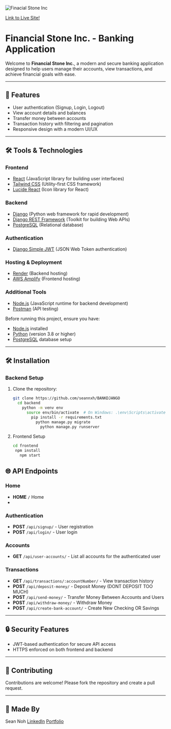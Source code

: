 ![Finacial Stone Inc](https://github.com/user-attachments/assets/f20f9681-a738-4d78-943e-a6c9c183d00b)

[Link to Live Site!](https://main.d2y11439p4s8xr.amplifyapp.com/)
# Financial Stone Inc. - Banking Application

Welcome to **Financial Stone Inc.**, a modern and secure banking application designed to help users manage their accounts, view transactions, and achieve financial goals with ease.

---

## 🚀 Features

- User authentication (Signup, Login, Logout)
- View account details and balances
- Transfer money between accounts
- Transaction history with filtering and pagination
- Responsive design with a modern UI/UX

---

## 🛠️ Tools & Technologies

### **Frontend**
- [React](https://reactjs.org/) (JavaScript library for building user interfaces)
- [Tailwind CSS](https://tailwindcss.com/) (Utility-first CSS framework)
- [Lucide React](https://lucide.dev/docs/lucide-react/) (Icon library for React)

### **Backend**
- [Django](https://www.djangoproject.com/) (Python web framework for rapid development)
- [Django REST Framework](https://www.django-rest-framework.org/) (Toolkit for building Web APIs)
- [PostgreSQL](https://www.postgresql.org/) (Relational database)

### **Authentication**
- [Django Simple JWT](https://django-rest-framework-simplejwt.readthedocs.io/) (JSON Web Token authentication)

### **Hosting & Deployment**
- [Render](https://render.com/) (Backend hosting)
- [AWS Amplify](https://aws.amazon.com/amplify/) (Frontend hosting)

### **Additional Tools**
- [Node.js](https://nodejs.org/) (JavaScript runtime for backend development)
- [Postman](https://www.postman.com/) (API testing)


Before running this project, ensure you have:

- [Node.js](https://nodejs.org/) installed
- [Python](https://www.python.org/) (version 3.8 or higher)
- [PostgreSQL](https://www.postgresql.org/) database setup

---

## 🛠️ Installation

### Backend Setup

1. Clone the repository:
   ```bash
   git clone https://github.com/seannxh/BANKDJANGO
     cd backend
       python -m venv env
         source env/bin/activate  # On Windows: .\env\Scripts\activate
           pip install -r requirements.txt
             python manage.py migrate
               python manage.py runserver
2. Frontend Setup
    ```bash
   cd frontend
     npm install
       npm start

## 🌐 API Endpoints

### Home
- **HOME** `/`  Home
- 
### Authentication
- **POST** `/api/signup/` - User registration
- **POST** `/api/login/` - User login

### Accounts
- **GET** `/api/user-accounts/` - List all accounts for the authenticated user

### Transactions
- **GET** `/api/transactions/:accountNumber/` - View transaction history
- **POST** `/api/deposit-money/` - Deposit Money (DONT DEPOSIT TOO MUCH)
- **POST** `/api/send-money/` - Transfer Money Between Accounts and Users
- **POST** `/api/withdraw-money/` - Withdraw Money
- **POST** `/api/create-bank-account/` - Create New Checking OR Savings


---

## 🔒 Security Features

- JWT-based authentication for secure API access
- HTTPS enforced on both frontend and backend

---

## 🤝 Contributing

Contributions are welcome! Please fork the repository and create a pull request.

---

## 📄 Made By

Sean Noh
[LinkedIn](https://www.linkedin.com/in/seannxh)
[Portfolio](https://seansportfolio.blog/)





  


